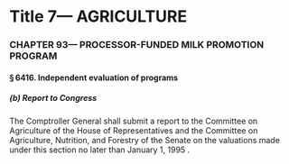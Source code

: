 
# Title 7— AGRICULTURE
### CHAPTER 93— PROCESSOR-FUNDED MILK PROMOTION PROGRAM
#### § 6416. Independent evaluation of programs
##### (b) Report to Congress

The Comptroller General shall submit a report to the Committee on Agriculture of the House of Representatives and the Committee on Agriculture, Nutrition, and Forestry of the Senate on the valuations made under this section no later than January 1, 1995 .
